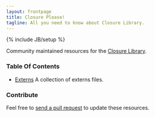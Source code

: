```yaml
---
layout: frontpage
title: Closure Please!
tagline: All you need to know about Closure Library.
---
```

{% include JB/setup %}

Community maintained resources for the [Closure Library][closure library].

### Table Of Contents

* [Externs][externs page] A collection of externs files.


### Contribute

Feel free to [send a pull request][repo] to update these resources.


[closure externs]: https://code.google.com/p/closure-compiler/source/browse/#git%2Fcontrib%2Fexterns "Closure contrib externs"
[externs extractor]: http://www.dotnetwise.com/Code/Externs/ "Closure Compiler Externs Extractor"
[closure compiler]: https://developers.google.com/closure/compiler/ "Google Closure Library Compiler"
[closure library]: https://developers.google.com/closure/library/ "Google Closure Library"
[Externs]: https://developers.google.com/closure/compiler/docs/api-tutorial3#externs "Closure Compiler externs file"
[externs page]: /externs/ "Externs collection"
[repo]: https://github.com/closureplease/closureplease.com "This repository"
